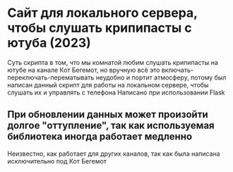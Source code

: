 # Сайт для локального сервера, чтобы слушать крипипасты с ютуба (2023)

Суть скрипта в том, что мы комнатой любим слушать крипипасты на ютубе на канале Кот Бегемот, но вручную всё это включать-переключать-перематывать неудобно и портит атмосферу, потому был написан данный скрипт для работы на локальном сервере, чтобы слушать их и управлять с телефона
Написано при использовании Flask

## При обновлении данных может произойти долгое "оттупление", так как используемая библиотека иногда работает медленно

Неизвестно, как работает для других каналов, так как была написана исключительно под Кот Бегемот
